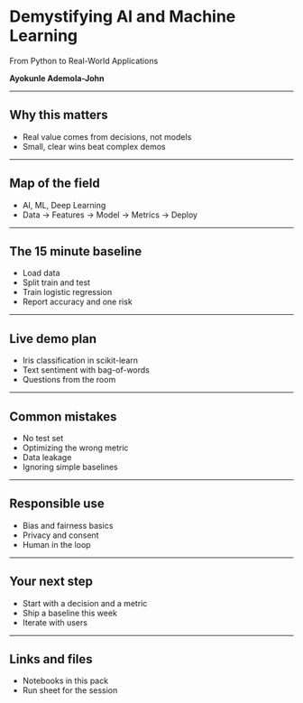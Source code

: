 # Demystifying AI and Machine Learning
From Python to Real-World Applications

**Ayokunle Ademola-John**

---
## Why this matters
- Real value comes from decisions, not models
- Small, clear wins beat complex demos

---
## Map of the field
- AI, ML, Deep Learning
- Data → Features → Model → Metrics → Deploy

---
## The 15 minute baseline
- Load data
- Split train and test
- Train logistic regression
- Report accuracy and one risk

---
## Live demo plan
- Iris classification in scikit-learn
- Text sentiment with bag-of-words
- Questions from the room

---
## Common mistakes
- No test set
- Optimizing the wrong metric
- Data leakage
- Ignoring simple baselines

---
## Responsible use
- Bias and fairness basics
- Privacy and consent
- Human in the loop

---
## Your next step
- Start with a decision and a metric
- Ship a baseline this week
- Iterate with users

---
## Links and files
- Notebooks in this pack
- Run sheet for the session